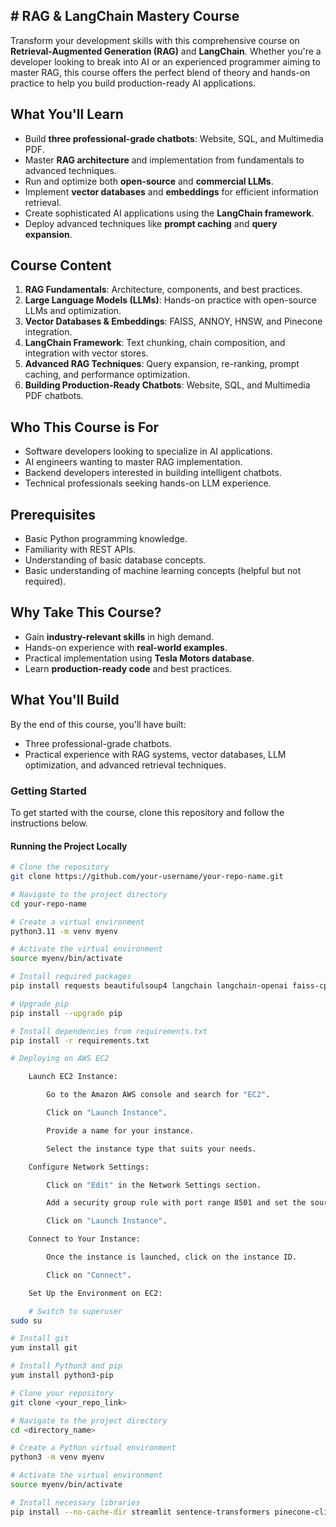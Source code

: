 ## # RAG & LangChain Mastery Course

Transform your development skills with this comprehensive course on **Retrieval-Augmented Generation (RAG)** and **LangChain**. Whether you're a developer looking to break into AI or an experienced programmer aiming to master RAG, this course offers the perfect blend of theory and hands-on practice to help you build production-ready AI applications.

## What You'll Learn
- Build **three professional-grade chatbots**: Website, SQL, and Multimedia PDF.
- Master **RAG architecture** and implementation from fundamentals to advanced techniques.
- Run and optimize both **open-source** and **commercial LLMs**.
- Implement **vector databases** and **embeddings** for efficient information retrieval.
- Create sophisticated AI applications using the **LangChain framework**.
- Deploy advanced techniques like **prompt caching** and **query expansion**.

## Course Content
1. **RAG Fundamentals**: Architecture, components, and best practices.
2. **Large Language Models (LLMs)**: Hands-on practice with open-source LLMs and optimization.
3. **Vector Databases & Embeddings**: FAISS, ANNOY, HNSW, and Pinecone integration.
4. **LangChain Framework**: Text chunking, chain composition, and integration with vector stores.
5. **Advanced RAG Techniques**: Query expansion, re-ranking, prompt caching, and performance optimization.
6. **Building Production-Ready Chatbots**: Website, SQL, and Multimedia PDF chatbots.

## Who This Course is For
- Software developers looking to specialize in AI applications.
- AI engineers wanting to master RAG implementation.
- Backend developers interested in building intelligent chatbots.
- Technical professionals seeking hands-on LLM experience.

## Prerequisites
- Basic Python programming knowledge.
- Familiarity with REST APIs.
- Understanding of basic database concepts.
- Basic understanding of machine learning concepts (helpful but not required).

## Why Take This Course?
- Gain **industry-relevant skills** in high demand.
- Hands-on experience with **real-world examples**.
- Practical implementation using **Tesla Motors database**.
- Learn **production-ready code** and best practices.

## What You'll Build
By the end of this course, you'll have built:
- Three professional-grade chatbots.
- Practical experience with RAG systems, vector databases, LLM optimization, and advanced retrieval techniques.

### Getting Started
To get started with the course, clone this repository and follow the instructions below.

#### Running the Project Locally

```bash
# Clone the repository
git clone https://github.com/your-username/your-repo-name.git

# Navigate to the project directory
cd your-repo-name

# Create a virtual environment
python3.11 -m venv myenv

# Activate the virtual environment
source myenv/bin/activate

# Install required packages
pip install requests beautifulsoup4 langchain langchain-openai faiss-cpu numpy lxml openai

# Upgrade pip
pip install --upgrade pip

# Install dependencies from requirements.txt
pip install -r requirements.txt

# Deploying on AWS EC2

    Launch EC2 Instance:

        Go to the Amazon AWS console and search for "EC2".

        Click on "Launch Instance".

        Provide a name for your instance.

        Select the instance type that suits your needs.

    Configure Network Settings:

        Click on "Edit" in the Network Settings section.

        Add a security group rule with port range 8501 and set the source type to "Anywhere".

        Click on "Launch Instance".

    Connect to Your Instance:

        Once the instance is launched, click on the instance ID.

        Click on "Connect".

    Set Up the Environment on EC2:

    # Switch to superuser
sudo su

# Install git
yum install git

# Install Python3 and pip
yum install python3-pip

# Clone your repository
git clone <your_repo_link>

# Navigate to the project directory
cd <directory_name>

# Create a Python virtual environment
python3 -m venv myenv

# Activate the virtual environment
source myenv/bin/activate

# Install necessary libraries
pip install --no-cache-dir streamlit sentence-transformers pinecone-client openai==0.28 pdfplumber
```